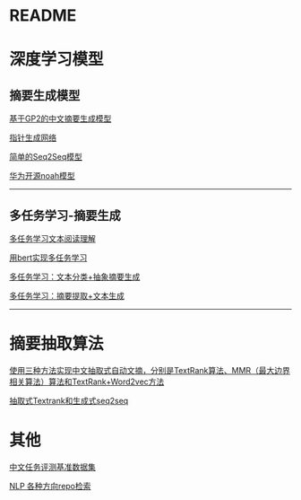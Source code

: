 README
===========================
# 深度学习模型

## 摘要生成模型
[基于GP2的中文摘要生成模型](https://github.com/qingkongzhiqian/GPT2-Summary) 

[指针生成网络](https://github.com/LowinLi/Text-Summarizer-Pytorch-Chinese)

[简单的Seq2Seq模型](https://github.com/bentrevett/pytorch-seq2seq)

[华为开源noah模型](https://github.com/huawei-noah/Pretrained-Language-Model)

-----

## 多任务学习-摘要生成
[多任务学习文本阅读理解](https://github.com/xycforgithub/MultiTask-MRC)

[用bert实现多任务学习](https://github.com/JayYip/bert-multitask-learning)

[多任务学习：文本分类+抽象摘要生成](https://github.com/JohnMBrandt/text-classification)

[多任务学习：摘要提取+文本生成](https://github.com/yottabytt/pytorch_mtl)

[]()

------

# 摘要抽取算法
[使用三种方法实现中文抽取式自动文摘，分别是TextRank算法、MMR（最大边界相关算法）算法和TextRank+Word2vec方法](https://github.com/God-Fish-X/Extractable-automatic-Text)

[抽取式Textrank和生成式seq2seq](https://github.com/ztz818/Automatic-generation-of-text-summaries)
[]()
[]()

# 其他
[中文任务评测基准数据集](https://github.com/CLUEbenchmark/CLUE)

[NLP 各种方向repo检索](https://github.com/fighting41love/funNLP)
